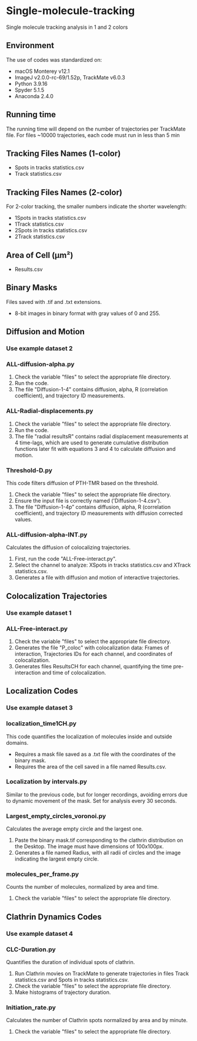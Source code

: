 # Single-molecule-tracking
Single molecule tracking analysis in 1 and 2 colors
## Environment
The use of codes was standardized on:
- macOS Monterey v12.1
- ImageJ v2.0.0-rc-69/1.52p, TrackMate v6.0.3
- Python 3.9.16
- Spyder 5.1.5
- Anaconda 2.4.0

## Running time
The running time will depend on the number of trajectories per TrackMate file. For files ~10000 trajectories, each code must run in less than 5 min

## Tracking Files Names (1-color)
- Spots in tracks statistics.csv
- Track statistics.csv

## Tracking Files Names (2-color)
For 2-color tracking, the smaller numbers indicate the shorter wavelength:
- 1Spots in tracks statistics.csv
- 1Track statistics.csv
- 2Spots in tracks statistics.csv
- 2Track statistics.csv

## Area of Cell (µm²)
- Results.csv

## Binary Masks
Files saved with .tif and .txt extensions.
- 8-bit images in binary format with gray values of 0 and 255.

## Diffusion and Motion
### Use example dataset 2

### ALL-diffusion-alpha.py
1. Check the variable "files" to select the appropriate file directory.
2. Run the code.
3. The file "Diffusion-1-4" contains diffusion, alpha, R (correlation coefficient), and trajectory ID measurements.

### ALL-Radial-displacements.py
1. Check the variable "files" to select the appropriate file directory.
2. Run the code.
3. The file "radial resultsR" contains radial displacement measurements at 4 time-lags, which are used to generate cumulative distribution functions later fit with equations 3 and 4 to calculate diffusion and motion.

### Threshold-D.py
This code filters diffusion of PTH-TMR based on the threshold.
1. Check the variable "files" to select the appropriate file directory.
2. Ensure the input file is correctly named ('Diffusion-1-4.csv').
3. The file "Diffusion-1-4p” contains diffusion, alpha, R (correlation coefficient), and trajectory ID measurements with diffusion corrected values.

### ALL-diffusion-alpha-INT.py
Calculates the diffusion of colocalizing trajectories.
1. First, run the code "ALL-Free-interact.py".
2. Select the channel to analyze: XSpots in tracks statistics.csv and XTrack statistics.csv.
3. Generates a file with diffusion and motion of interactive trajectories.

## Colocalization Trajectories
### Use example dataset 1

### ALL-Free-interact.py
1. Check the variable "files" to select the appropriate file directory.
2. Generates the file "P_coloc" with colocalization data: Frames of interaction, Trajectories IDs for each channel, and coordinates of colocalization.
3. Generates files ResultsCH for each channel, quantifying the time pre-interaction and time of colocalization.

## Localization Codes
### Use example dataset 3

### localization_time1CH.py
This code quantifies the localization of molecules inside and outside domains.
- Requires a mask file saved as a .txt file with the coordinates of the binary mask.
- Requires the area of the cell saved in a file named Results.csv.

### Localization by intervals.py
Similar to the previous code, but for longer recordings, avoiding errors due to dynamic movement of the mask. Set for analysis every 30 seconds.

### Largest_empty_circles_voronoi.py
Calculates the average empty circle and the largest one.
1. Paste the binary mask.tif corresponding to the clathrin distribution on the Desktop. The image must have dimensions of 100x100px.
2. Generates a file named Radius, with all radii of circles and the image indicating the largest empty circle.

### molecules_per_frame.py
Counts the number of molecules, normalized by area and time.
1. Check the variable "files" to select the appropriate file directory.

## Clathrin Dynamics Codes
### Use example dataset 4

### CLC-Duration.py
Quantifies the duration of individual spots of clathrin.
1. Run Clathrin movies on TrackMate to generate trajectories in files Track statistics.csv and Spots in tracks statistics.csv.
2. Check the variable "files" to select the appropriate file directory.
3. Make histograms of trajectory duration.

### Initiation_rate.py
Calculates the number of Clathrin spots normalized by area and by minute.
1. Check the variable "files" to select the appropriate file directory.

